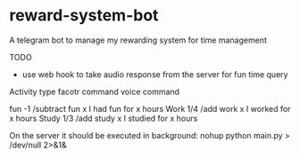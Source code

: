 # reward-system-bot
A telegram bot to manage my rewarding system for time management

TODO 
- use web hook to take audio response from the server for fun time query

Activity type   facotr          command                 voice command

fun             -1              /subtract fun x         I had fun for x hours 
Work            1/4             /add work x             I worked for x hours
Study           1/3             /add study x            I studied for x hours


On the server it should be executed in background:
      nohup python main.py > /dev/null 2>&1&

